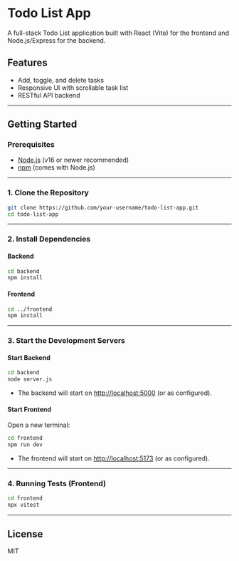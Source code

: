 # Todo List App

A full-stack Todo List application built with React (Vite) for the frontend and Node.js/Express for the backend.

## Features

- Add, toggle, and delete tasks
- Responsive UI with scrollable task list
- RESTful API backend

---

## Getting Started

### Prerequisites

- [Node.js](https://nodejs.org/) (v16 or newer recommended)
- [npm](https://www.npmjs.com/) (comes with Node.js)

---

### 1. Clone the Repository

```sh
git clone https://github.com/your-username/todo-list-app.git
cd todo-list-app
```

---

### 2. Install Dependencies

#### Backend

```sh
cd backend
npm install
```

#### Frontend

```sh
cd ../frontend
npm install
```

---

### 3. Start the Development Servers

#### Start Backend

```sh
cd backend
node server.js
```
- The backend will start on [http://localhost:5000](http://localhost:5000) (or as configured).

#### Start Frontend

Open a new terminal:

```sh
cd frontend
npm run dev
```
- The frontend will start on [http://localhost:5173](http://localhost:5173) (or as configured).

---

### 4. Running Tests (Frontend)

```sh
cd frontend
npx vitest
```

---


## License

MIT